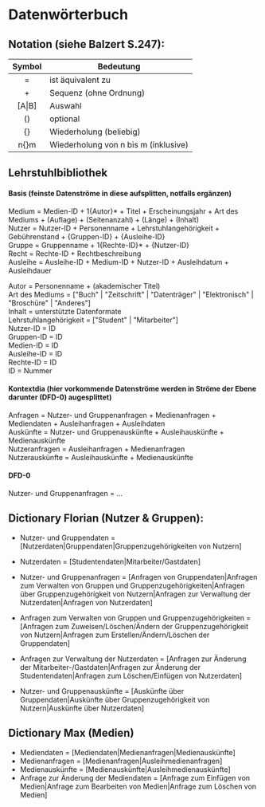 # Datenwörterbuch
## Notation (siehe Balzert S.247):
| Symbol        | Bedeutung     |
| :-----------: |---------------|
| = | ist äquivalent zu |
| + | Sequenz (ohne Ordnung) |
| [A\|B] | Auswahl |
| () | optional |
| {} | Wiederholung (beliebig) |
| n{}m | Wiederholung von n bis m (inklusive) |

## Lehrstuhlbibliothek

#### Basis (feinste Datenströme in diese aufsplitten, notfalls ergänzen)
Medium = Medien-ID + 1{Autor}* + Titel + Erscheinungsjahr + Art des Mediums + (Auflage) + (Seitenanzahl) + (Länge) + (Inhalt)  
Nutzer = Nutzer-ID + Personenname + Lehrstuhlangehörigkeit + Gebührenstand + {Gruppen-ID} + {Ausleihe-ID}  
Gruppe = Gruppenname + 1{Rechte-ID}\* + {Nutzer-ID}  
Recht = Rechte-ID + Rechtbeschreibung  
Ausleihe = Ausleihe-ID + Medium-ID + Nutzer-ID + Ausleihdatum + Ausleihdauer  

Autor = Personenname + (akademischer Titel)  
Art des Mediums = ["Buch" | "Zeitschrift" | "Datenträger" | "Elektronisch" | "Broschüre" | "Anderes"]  
Inhalt = unterstützte Datenformate  
Lehrstuhlangehörigkeit = ["Student" | "Mitarbeiter"]  
Nutzer-ID = ID  
Gruppen-ID = ID  
Medien-ID = ID  
Ausleihe-ID = ID    
Rechte-ID = ID  
ID = Nummer  

#### Kontextdia (hier vorkommende Datenströme werden in Ströme der Ebene darunter (DFD-0) augesplittet)
Anfragen = Nutzer- und Gruppenanfragen + Medienanfragen + Mediendaten + Ausleihanfragen + Ausleihdaten  
Auskünfte = Nutzer- und Gruppenauskünfte + Ausleihauskünfte + Medienauskünfte  
Nutzeranfragen = Ausleihanfragen + Medienanfragen   
Nutzerauskünfte = Ausleihauskünfte + Medienauskünfte  

#### DFD-0
Nutzer- und Gruppenanfragen = ...



## Dictionary Florian (Nutzer & Gruppen):

- Nutzer- und Gruppendaten = [Nutzerdaten|Gruppendaten|Gruppenzugehörigkeiten von Nutzern]

- Nutzerdaten = [Studentendaten|Mitarbeiter/Gastdaten]
- Nutzer- und Gruppenanfragen = [Anfragen von Gruppendaten|Anfragen zum Verwalten von Gruppen
 und Gruppenzugehörigkeiten|Anfragen über Gruppenzugehörigkeit von Nutzern|Anfragen zur Verwaltung der Nutzerdaten|Anfragen von Nutzerdaten]
- Anfragen zum Verwalten von Gruppen
 und Gruppenzugehörigkeiten = [Anfragen zum Zuweisen/Löschen/Ändern der
 Gruppenzugehörigkeit von Nutzern|Anfragen zum Erstellen/Ändern/Löschen der Gruppendaten]
- Anfragen zur Verwaltung der Nutzerdaten = [Anfragen zur Änderung der Mitarbeiter-/Gastdaten|Anfragen zur Änderung der Studentendaten|Anfragen zum
Löschen/Einfügen von Nutzerdaten]
- Nutzer- und Gruppenauskünfte = [Auskünfte über Gruppendaten|Auskünfte über Gruppenzugehörigkeit von Nutzern|Auskünfte über Nutzerdaten]

## Dictionary Max	(Medien)

- Mediendaten  = [Mediendaten|Medienanfragen|Medienauskünfte]
- Medienanfragen = [Medienanfragen|Ausleihmedienanfragen]
- Medienauskünfte = [Medienauskünfte|Ausleihmedienauskünfte]
- Anfrage zur Änderung der Mediendaten = [Anfrage zum Einfügen von Medien|Anfrage zum Bearbeiten von Medien|Anfrage zum Löschen von Medien]
